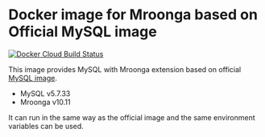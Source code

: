# Docker image for Mroonga based on Official MySQL image

[![Docker Cloud Build Status](https://img.shields.io/docker/cloud/build/iquiw/mroonga-on-mysql)](https://hub.docker.com/r/iquiw/mroonga-on-mysql/)

This image provides MySQL with Mroonga extension based on
official [MySQL image](https://hub.docker.com/_/mysql/).

* MySQL v5.7.33
* Mroonga v10.11

It can run in the same way as the official image and the same environment
variables can be used.
